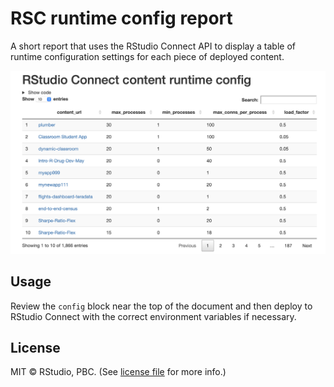 # RSC runtime config report

A short report that uses the RStudio Connect API to display a table of runtime configuration settings for each piece of deployed content.

![](images/runtime_config_report.png)

## Usage

Review the `config` block near the top of the document and then deploy to RStudio Connect with the correct environment variables if necessary.

## License

MIT © RStudio, PBC. (See [license file](LICENSE.md) for more info.)
